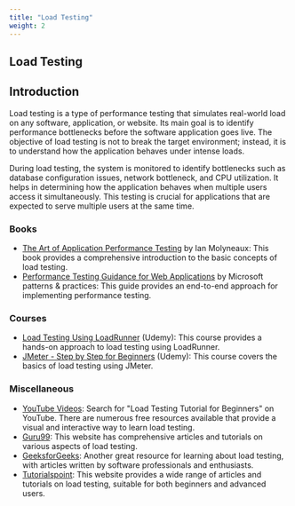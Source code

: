 ```yaml
---
title: "Load Testing"
weight: 2
---
```


## Load Testing

## Introduction

Load testing is a type of performance testing that simulates real-world load on any software, application, or website. Its main goal is to identify performance bottlenecks before the software application goes live. The objective of load testing is not to break the target environment; instead, it is to understand how the application behaves under intense loads.

During load testing, the system is monitored to identify bottlenecks such as database configuration issues, network bottleneck, and CPU utilization. It helps in determining how the application behaves when multiple users access it simultaneously. This testing is crucial for applications that are expected to serve multiple users at the same time.

### Books

- [The Art of Application Performance Testing](https://www.amazon.com/Art-Application-Performance-Testing-Strategy/dp/1491900547) by Ian Molyneaux: This book provides a comprehensive introduction to the basic concepts of load testing.
- [Performance Testing Guidance for Web Applications](https://www.amazon.com/Performance-Testing-Guidance-Web-Applications/dp/0735625700) by Microsoft patterns & practices: This guide provides an end-to-end approach for implementing performance testing.

### Courses

- [Load Testing Using LoadRunner](https://www.udemy.com/course/performance-testing-using-microfocus-loadrunner-basics-advanced/?couponCode=LETSLEARNNOWPP) (Udemy): This course provides a hands-on approach to load testing using LoadRunner.
- [JMeter - Step by Step for Beginners](https://www.udemy.com/course/jmeter-step-by-step-for-beginners/) (Udemy): This course covers the basics of load testing using JMeter.

### Miscellaneous

- [YouTube Videos](https://www.youtube.com/): Search for "Load Testing Tutorial for Beginners" on YouTube. There are numerous free resources available that provide a visual and interactive way to learn load testing.
- [Guru99](https://www.guru99.com/load-testing-tutorial.html): This website has comprehensive articles and tutorials on various aspects of load testing.
- [GeeksforGeeks](https://geeksforgeeks.org/software-testing-load-testing/): Another great resource for learning about load testing, with articles written by software professionals and enthusiasts.
- [Tutorialspoint](https://tutorialspoint.com/software_testing_dictionary/load_testing.htm): This website provides a wide range of articles and tutorials on load testing, suitable for both beginners and advanced users.

